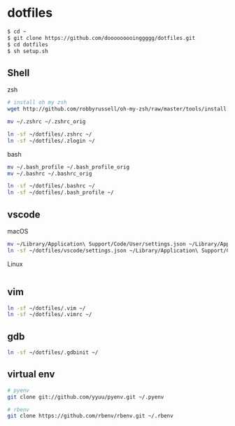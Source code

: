 # dotfiles

```sh
$ cd ~
$ git clone https://github.com/dooooooooinggggg/dotfiles.git
$ cd dotfiles
$ sh setup.sh
```

## Shell

zsh

```sh
# install oh my zsh
wget http://github.com/robbyrussell/oh-my-zsh/raw/master/tools/install.sh -O - | sh

mv ~/.zshrc ~/.zshrc_orig

ln -sf ~/dotfiles/.zshrc ~/
ln -sf ~/dotfiles/.zlogin ~/
```

bash

```sh
mv ~/.bash_profile ~/.bash_profile_orig
mv ~/.bashrc ~/.bashrc_orig

ln -sf ~/dotfiles/.bashrc ~/
ln -sf ~/dotfiles/.bash_profile ~/
```

## vscode

macOS

```sh
mv ~/Library/Application\ Support/Code/User/settings.json ~/Library/Application\ Support/Code/User/settings_orig.json
ln -sf ~/dotfiles/vscode/settings.json ~/Library/Application\ Support/Code/User/
```

Linux

```sh
```

## vim

```sh
ln -sf ~/dotfiles/.vim ~/
ln -sf ~/dotfiles/.vimrc ~/
```

## gdb

```sh
ln -sf ~/dotfiles/.gdbinit ~/
```

## virtual env

```sh
# pyenv
git clone git://github.com/yyuu/pyenv.git ~/.pyenv

# rbenv
git clone https://github.com/rbenv/rbenv.git ~/.rbenv
```
